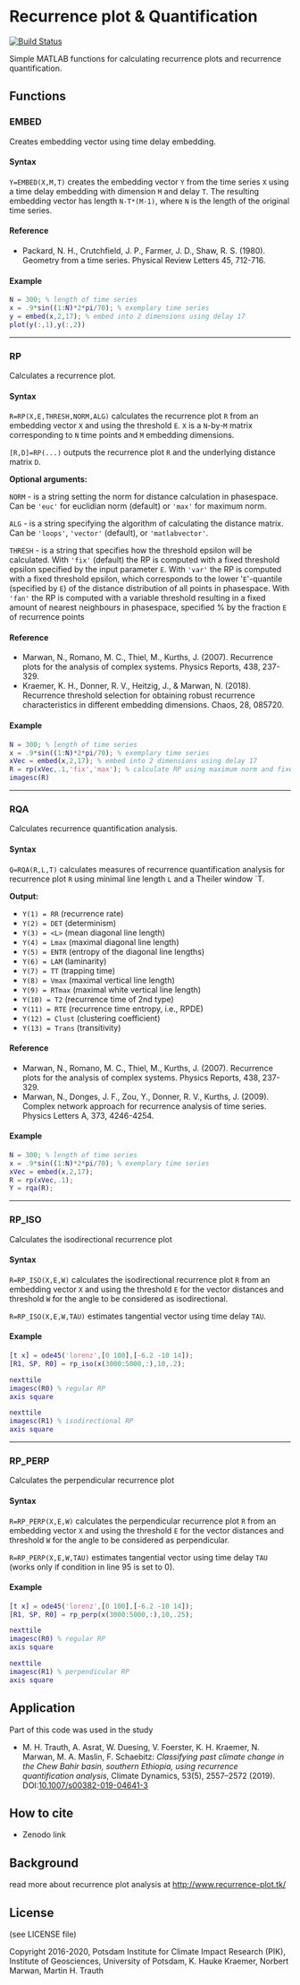 # Recurrence plot & Quantification

[![Build Status](https://travis-ci.com/pucicu/rp.svg?branch=master)](https://travis-ci.com/pucicu/rp)

Simple MATLAB functions for calculating recurrence plots and recurrence quantification.

## Functions

### EMBED

Creates embedding vector using time delay embedding.

#### Syntax

`Y=EMBED(X,M,T)` creates the embedding vector `Y` from the time
series `X` using a time delay embedding with dimension `M` and
delay `T`. The resulting embedding vector has length `N-T*(M-1)`,
where `N` is the length of the original time series.

#### Reference

* Packard, N. H., Crutchfield, J. P., Farmer, J. D.,
  Shaw, R. S. (1980). Geometry from a time series.
  Physical Review Letters 45, 712-716.

#### Example

```matlab
N = 300; % length of time series
x = .9*sin((1:N)*2*pi/70); % exemplary time series
y = embed(x,2,17); % embed into 2 dimensions using delay 17
plot(y(:,1),y(:,2))
```

--------------------------------------------------------------

### RP

Calculates a recurrence plot.

#### Syntax

`R=RP(X,E,THRESH,NORM,ALG)` calculates the recurrence plot `R`
from an embedding vector `X` and using the threshold `E`.
`X` is a `N`-by-`M` matrix corresponding to `N` time points
and `M` embedding dimensions.

`[R,D]=RP(...)` outputs the recurrence plot `R` and the
underlying distance matrix `D`.

**Optional arguments:**

`NORM` - is a string setting the norm for distance
                 calculation in phasespace. Can be `'euc'`
                 for euclidian norm (default) or `'max'`
                 for maximum norm.

`ALG` - is a string specifying the algorithm of
                 calculating the distance matrix. Can be
                 `'loops'`, `'vector'` (default), or
                 `'matlabvector'`.

`THRESH` - is a string that specifies how the threshold
                 epsilon will be calculated. With `'fix'` (default)
                 the RP is computed with a fixed threshold
                 epsilon specified by the input parameter `E`.
                 With `'var'` the RP is computed with a fixed
                 threshold epsilon, which corresponds to the
                 lower '`E`'-quantile (specified by `E`) of the
                 distance distribution of all points in
                 phasespace. With `'fan'` the RP is computed with
                 a variable threshold resulting in a fixed amount
                 of nearest neighbours in phasespace, specified
%                by the fraction `E` of recurrence points

#### Reference

* Marwan, N., Romano, M. C., Thiel, M., Kurths, J. (2007).
  Recurrence plots for the analysis of complex systems.
  Physics Reports, 438, 237-329.
* Kraemer, K. H., Donner, R. V., Heitzig, J., & Marwan, N.
  (2018). Recurrence threshold selection for obtaining robust
  recurrence characteristics in different embedding dimensions.
  Chaos, 28, 085720.

#### Example

```matlab
N = 300; % length of time series
x = .9*sin((1:N)*2*pi/70); % exemplary time series
xVec = embed(x,2,17); % embed into 2 dimensions using delay 17
R = rp(xVec,.1,'fix','max'); % calculate RP using maximum norm and fixed threshold
imagesc(R)
```

--------------------------------------------------------------

### RQA

Calculates recurrence quantification analysis.

#### Syntax

`Q=RQA(R,L,T)` calculates measures of recurrence
quantification analysis for recurrence plot `R` using
minimal line length `L` and a Theiler window `T.

**Output:**

* `Y(1) = RR`     (recurrence rate)
* `Y(2) = DET`    (determinism)
* `Y(3) = <L>`    (mean diagonal line length)
* `Y(4) = Lmax`   (maximal diagonal line length)
* `Y(5) = ENTR`   (entropy of the diagonal line lengths)
* `Y(6) = LAM`    (laminarity)
* `Y(7) = TT`     (trapping time)
* `Y(8) = Vmax`   (maximal vertical line length)
* `Y(9) = RTmax` (maximal white vertical line length)
* `Y(10) = T2`     (recurrence time of 2nd type)
* `Y(11) = RTE`    (recurrence time entropy, i.e., RPDE)
* `Y(12) = Clust`  (clustering coefficient)
* `Y(13) = Trans`  (transitivity)

#### Reference

* Marwan, N., Romano, M. C., Thiel, M., Kurths, J. (2007).
  Recurrence plots for the analysis of complex systems.
  Physics Reports, 438, 237-329.
* Marwan, N., Donges, J. F., Zou, Y., Donner, R. V.,
  Kurths, J. (2009). Complex network approach for recurrence
  analysis of time series. Physics Letters A, 373, 4246-4254.

#### Example

```matlab
N = 300; % length of time series
x = .9*sin((1:N)*2*pi/70); % exemplary time series
xVec = embed(x,2,17);
R = rp(xVec,.1);
Y = rqa(R);
```

--------------------------------------------------------------

### RP_ISO

Calculates the isodirectional recurrence plot

#### Syntax

`R=RP_ISO(X,E,W)` calculates the isodirectional recurrence plot `R`
from an embedding vector `X` and using the threshold `E` for the
vector distances and threshold `W` for the angle to be
considered as isodirectional.

`R=RP_ISO(X,E,W,TAU)` estimates tangential vector using time delay `TAU`.

#### Example

```matlab
[t x] = ode45('lorenz',[0 100],[-6.2 -10 14]);
[R1, SP, R0] = rp_iso(x(3000:5000,:),10,.2);

nexttile
imagesc(R0) % regular RP
axis square

nexttile
imagesc(R1) % isodirectional RP
axis square
```

--------------------------------------------------------------

### RP_PERP

Calculates the perpendicular recurrence plot

#### Syntax

`R=RP_PERP(X,E,W)` calculates the perpendicular recurrence plot `R`
from an embedding vector `X` and using the threshold `E` for the
vector distances and threshold `W` for the angle to be
considered as perpendicular.

`R=RP_PERP(X,E,W,TAU)` estimates tangential vector using time delay `TAU`
(works only if condition in line 95 is set to 0).

#### Example

```matlab
[t x] = ode45('lorenz',[0 100],[-6.2 -10 14]);
[R1, SP, R0] = rp_perp(x(3000:5000,:),10,.25);

nexttile
imagesc(R0) % regular RP
axis square

nexttile
imagesc(R1) % perpendicular RP
axis square
```

## Application

Part of this code was used in the study

* M. H. Trauth, A. Asrat, W. Duesing, V. Foerster, K. H. Kraemer, N. Marwan, M. A. Maslin, F. Schaebitz: _Classifying past climate change in the Chew Bahir basin, southern Ethiopia, using recurrence quantification analysis_, Climate Dynamics, 53(5), 2557–2572 (2019). DOI:[10.1007/s00382-019-04641-3](https://doi.org/10.1007/s00382-019-04641-3)

## How to cite

* Zenodo link

## Background

read more about recurrence plot analysis at
<http://www.recurrence-plot.tk/>

## License

(see LICENSE file)

Copyright 2016-2020,
Potsdam Institute for Climate Impact Research (PIK),
Institute of Geosciences, University of Potsdam,
K. Hauke Kraemer, Norbert Marwan, Martin H. Trauth
